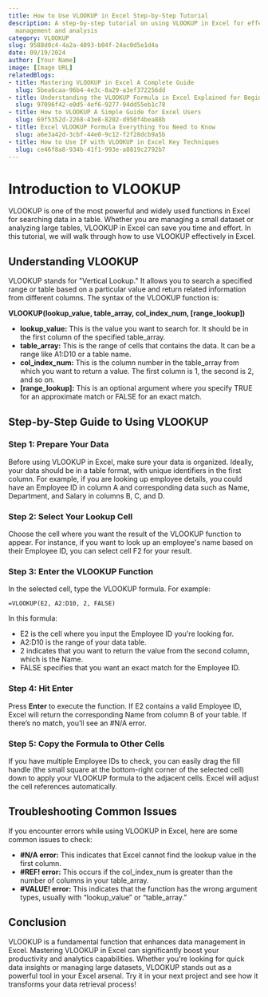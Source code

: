 ```yaml
---
title: How to Use VLOOKUP in Excel Step-by-Step Tutorial
description: A step-by-step tutorial on using VLOOKUP in Excel for effective data
  management and analysis
category: VLOOKUP
slug: 9588d0c4-4a2a-4093-b04f-24ac0d5e1d4a
date: 09/19/2024
author: [Your Name]
image: [Image URL]
relatedBlogs:
- title: Mastering VLOOKUP in Excel A Complete Guide
  slug: 5bea6caa-96b4-4e3c-8a29-a3ef372256dd
- title: Understanding the VLOOKUP Formula in Excel Explained for Beginners
  slug: 97096f42-e0d5-4ef6-9277-94dd55eb1c78
- title: How to VLOOKUP A Simple Guide for Excel Users
  slug: 69f5352d-2268-43e8-8202-d950f4bea88b
- title: Excel VLOOKUP Formula Everything You Need to Know
  slug: a6e3a42d-3cbf-44e0-9c12-f2f28dcb9a5b
- title: How to Use IF with VLOOKUP in Excel Key Techniques
  slug: ce46f8a8-934b-41f1-993e-a8819c2792b7
---
```


# Introduction to VLOOKUP

VLOOKUP is one of the most powerful and widely used functions in Excel for searching data in a table. Whether you are managing a small dataset or analyzing large tables, VLOOKUP in Excel can save you time and effort. In this tutorial, we will walk through how to use VLOOKUP effectively in Excel.

## Understanding VLOOKUP

VLOOKUP stands for "Vertical Lookup." It allows you to search a specified range or table based on a particular value and return related information from different columns. The syntax of the VLOOKUP function is:

**VLOOKUP(lookup_value, table_array, col_index_num, [range_lookup])**

- **lookup_value:** This is the value you want to search for. It should be in the first column of the specified table_array.
- **table_array:** This is the range of cells that contains the data. It can be a range like A1:D10 or a table name.
- **col_index_num:** This is the column number in the table_array from which you want to return a value. The first column is 1, the second is 2, and so on.
- **[range_lookup]:** This is an optional argument where you specify TRUE for an approximate match or FALSE for an exact match.

## Step-by-Step Guide to Using VLOOKUP

### Step 1: Prepare Your Data

Before using VLOOKUP in Excel, make sure your data is organized. Ideally, your data should be in a table format, with unique identifiers in the first column. For example, if you are looking up employee details, you could have an Employee ID in column A and corresponding data such as Name, Department, and Salary in columns B, C, and D.

### Step 2: Select Your Lookup Cell

Choose the cell where you want the result of the VLOOKUP function to appear. For instance, if you want to look up an employee's name based on their Employee ID, you can select cell F2 for your result.

### Step 3: Enter the VLOOKUP Function

In the selected cell, type the VLOOKUP formula. For example:

```
=VLOOKUP(E2, A2:D10, 2, FALSE)
```

In this formula:
- E2 is the cell where you input the Employee ID you're looking for.
- A2:D10 is the range of your data table.
- 2 indicates that you want to return the value from the second column, which is the Name.
- FALSE specifies that you want an exact match for the Employee ID.

### Step 4: Hit Enter

Press **Enter** to execute the function. If E2 contains a valid Employee ID, Excel will return the corresponding Name from column B of your table. If there’s no match, you’ll see an #N/A error.

### Step 5: Copy the Formula to Other Cells

If you have multiple Employee IDs to check, you can easily drag the fill handle (the small square at the bottom-right corner of the selected cell) down to apply your VLOOKUP formula to the adjacent cells. Excel will adjust the cell references automatically.

## Troubleshooting Common Issues

If you encounter errors while using VLOOKUP in Excel, here are some common issues to check:

- **#N/A error:** This indicates that Excel cannot find the lookup value in the first column.
- **#REF! error:** This occurs if the col_index_num is greater than the number of columns in your table_array.
- **#VALUE! error:** This indicates that the function has the wrong argument types, usually with “lookup_value” or “table_array.”

## Conclusion

VLOOKUP is a fundamental function that enhances data management in Excel. Mastering VLOOKUP in Excel can significantly boost your productivity and analytics capabilities. Whether you're looking for quick data insights or managing large datasets, VLOOKUP stands out as a powerful tool in your Excel arsenal. Try it in your next project and see how it transforms your data retrieval process!